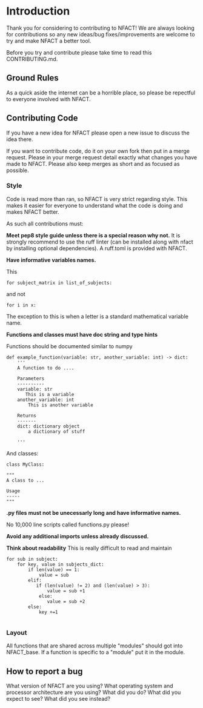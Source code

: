 # Introduction
Thank you for considering to contributing to NFACT!
We are always looking for contributions so any new ideas/bug fixes/improvements are welcome to try and make NFACT a better tool.

Before you try and contribute please take time to read this CONTRIBUTING.md. 

## Ground Rules
As a quick aside the internet can be a horrible place, so please be repectful to everyone involved with NFACT. 

## Contributing Code
If you have a new idea for NFACT please open a new issue to discuss the idea there. 

If you want to contribute code, do it on your own fork then put in a merge request. Please in your merge request detail exactly what changes you have made to NFACT. Please also keep merges as short and as focused as possible.

### Style
Code is read more than ran, so NFACT is very strict regarding style. This makes it easier for everyone to understand what the code is doing and makes NFACT better.

As such all contributions must:

**Meet pep8 style guide unless there is a special reason why not.**
It is strongly recommend to use the ruff linter (can be installed along with nfact by installing optional dependencies). A ruff.toml is provided with NFACT.

**Have informative variables names.**

This
```
for subject_matrix in list_of_subjects:
```
and not
```
for i in x:
```
The exception to this is when a letter is a standard mathematical variable name.

**Functions and classes must have doc string and type hints**

Functions should be documented similar to numpy
```
def example_function(variable: str, another_variable: int) -> dict:
    '''
    A function to do ....

    Parameters
    ----------
    variable: str
       This is a variable
    another_variable: int
        This is another variable
    
    Returns
    -------
    dict: dictionary object
        a dictionary of stuff

    '''
```

And classes:
```
class MyClass:

"""
A class to ...

Usage
-----
"""
```

**.py files must not be unecessarly long and have informative names.**

No 10,000 line scripts called functions.py please!

**Avoid any additional imports unless already discussed.**

**Think about readability**
This is really difficult to read and maintain

```
for sub in subject:
    for key, value in subjects_dict:
        if len(value) == 1:
            value = sub
        elif:
           if (len(value) != 2) and (len(value) > 3):
               value = sub +1
            else:
               value = sub +2     
        else:
            key +=1
        
```

### Layout

All functions that are shared across multiple "modules" should got into NFACT_base. If a function is specific to a "module" put it in the module. 


## How to report a bug

What version of NFACT are you using?
What operating system and processor architecture are you using?
What did you do?
What did you expect to see?
What did you see instead? 